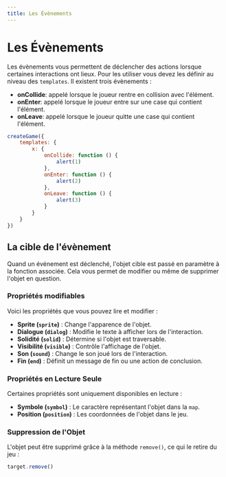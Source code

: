 ```yaml
---
title: Les Évènements
---
```


# Les Évènements

Les évènements vous permettent de déclencher des actions lorsque certaines interactions ont lieux. Pour les utiliser vous devez les définir au niveau des `templates`. Il existent trois évènements :

- **onCollide**: appelé lorsque le joueur rentre en collision avec l'élément.
- **onEnter**: appelé lorsque le joueur entre sur une case qui contient l'élément.
- **onLeave**: appelé lorsque le joueur quitte une case qui contient l'élément.

```js
createGame({
	templates: {
		x: {
			onCollide: function () {
				alert(1)
			},
			onEnter: function () {
				alert(2)
			},
			onLeave: function () {
				alert(3)
			}
		}
	}
})
```

## La cible de l'évènement

Quand un événement est déclenché, l'objet cible est passé en paramètre à la fonction associée. Cela vous permet de modifier ou même de supprimer l'objet en question.

### Propriétés modifiables

Voici les propriétés que vous pouvez lire et modifier :

- **Sprite (`sprite`)** : Change l'apparence de l'objet.
- **Dialogue (`dialog`)** : Modifie le texte à afficher lors de l'interaction.
- **Solidité (`solid`)** : Détermine si l'objet est traversable.
- **Visibilité (`visible`)** : Contrôle l'affichage de l'objet.
- **Son (`sound`)** : Change le son joué lors de l'interaction.
- **Fin (`end`)** : Définit un message de fin ou une action de conclusion.

### Propriétés en Lecture Seule

Certaines propriétés sont uniquement disponibles en lecture :

- **Symbole (`symbol`)** : Le caractère représentant l'objet dans la `map`.
- **Position (`position`)** : Les coordonnées de l'objet dans le jeu.

### Suppression de l'Objet

L'objet peut être supprimé grâce à la méthode `remove()`, ce qui le retire du jeu :

```js
target.remove()
```
